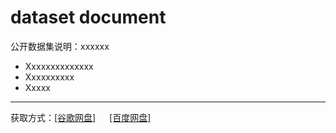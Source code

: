 # dataset document
公开数据集说明：xxxxxx



* Xxxxxxxxxxxxxx
* Xxxxxxxxxx
* Xxxxx


**************************************


获取方式：[[谷歌网盘]](https://www.baidu.com)  &emsp;    [[百度网盘]](https://www.baidu.com)
